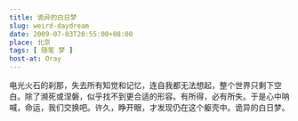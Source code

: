 ```yaml
---
title: 诡异的白日梦
slug: weird-daydream
date: 2009-07-03T20:55:00+08:00
place: 北京
tags: [ 随笔 梦 ]
host-at: Oray
---
```

电光火石的刹那，失去所有知觉和记忆，连自我都无法想起，整个世界只剩下空白。除了濒死或涅磐，似乎找不到更合适的形容。有所得，必有所失。于是心中呐喊，命运，我们交换吧。许久，睁开眼，才发现仍在这个躯壳中。诡异的白日梦。

